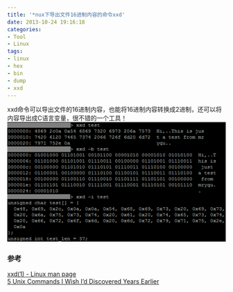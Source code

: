 ```yaml
---
title: '*nux下导出文件16进制内容的命令xxd'
date: 2013-10-24 19:16:18
categories: 
- Tool
- Linux
tags: 
- linux
- hex
- bin
- dump
- xxd
---
```

xxd命令可以导出文件的16进制内容，也能将16进制内容转换成2进制，还可以将内容导出成C语言变量，很不错的一个工具！
![*nux下导出文件16进制内容的命令xxd](/images/2013/10/0026uWfMzy78d2QW9ga7e.png)

### 参考

[xxd(1) - Linux man page](https://linux.die.net/man/1/xxd)    
[5 Unix Commands I Wish I’d Discovered Years Earlier](https://spin.atomicobject.com/2013/09/09/5-unix-commands/)    